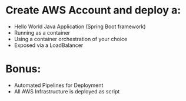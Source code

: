 # Create AWS Account and deploy a:
- Hello World Java Application (Spring Boot framework)
- Running as a container
- Using a container orchestration of your choice
- Exposed via a LoadBalancer
# Bonus:
- Automated Pipelines for Deployment
- All AWS Infrastructure is deployed as script
